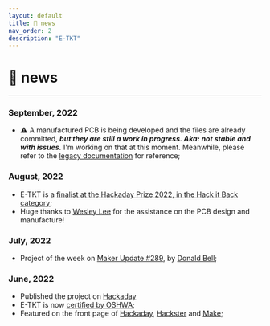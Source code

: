 ```yaml
---
layout: default
title: 🎯 news
nav_order: 2
description: "E-TKT"
---
```


# 🎯 **news**

----

### September, 2022
- ⚠️ A manufactured PCB is being developed and the files are already committed, ***but they are still a work in progress. Aka: not stable and with issues.*** I'm working on that at this moment. Meanwhile, please refer to the [legacy documentation](https://github.com/andreisperid/E-TKT) for reference;

### August, 2022
- E-TKT is a [finalist at the Hackaday Prize 2022, in the Hack it Back category](https://hackaday.com/2022/08/09/2022-hackaday-prize-congratulations-to-the-winners-of-the-hack-it-back-challenge/);
- Huge thanks to [Wesley Lee](https://github.com/wes06) for the assistance on the PCB design and manufacture!

### July, 2022
- Project of the week on [Maker Update #289](https://www.youtube.com/watch?v=3jpaBhROYGc), by [Donald Bell](https://twitter.com/donald);

### June, 2022
- Published the project on [Hackaday](https://hackaday.io/project/185912-e-tkt-anachronic-label-maker)
- E-TKT is now [certified by OSHWA](https://certification.oshwa.org/br000010.html);
- Featured on the front page of [Hackaday](https://hackaday.com/2022/06/15/diy-automated-printer-kerchunks-out-classic-embossed-labels/), [Hackster](https://www.hackster.io/news/e-tkt-prints-embossed-labels-with-the-power-of-iot-5ad25299cf22) and [Make](https://makezine.com/article/maker-news/old-school-label-making-new-school-interface/);
